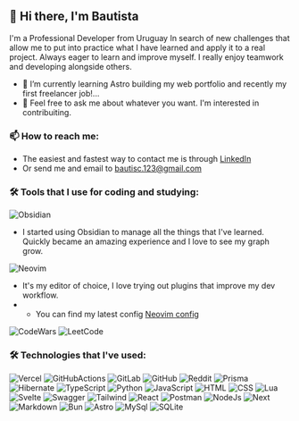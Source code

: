 ## 👋 Hi there, I'm Bautista

I'm a Professional Developer from Uruguay In search of new challenges that allow me to put into practice what I have learned and apply it to a real project.
Always eager to learn and improve myself. I really enjoy teamwork and developing alongside others.

- 🌱 I’m currently learning Astro building my web portfolio and recently my first freelancer job!...
- 💬 Feel free to ask me about whatever you want. I'm interested in contribuiting.

### 📫 How to reach me:
- The easiest and fastest way to contact me is through [LinkedIn]( https://www.linkedin.com/in/dev-bautista-sanguinetti/ )
- Or send me and email to bautisc.123@gmail.com

### 🛠 Tools that I use for coding and studying:

![Obsidian](https://img.shields.io/badge/Obsidian-483699?style=for-the-badge&logo=Obsidian&logoColor=white )
- I started using Obsidian to manage all the things that I've learned. Quickly became an amazing experience and I love to see my graph grow.

![Neovim](https://img.shields.io/badge/NeoVim-%2357A143.svg?&style=for-the-badge&logo=neovim&logoColor=white )
- It's my editor of choice, I love trying out plugins that improve my dev workflow.
- - You can find my latest config [Neovim config](https://github.com/Bautisc/lazyConfig)


![CodeWars](https://img.shields.io/badge/Codewars-B1361E?style=for-the-badge&logo=Codewars&logoColor=white )
![LeetCode](https://img.shields.io/badge/-LeetCode-FFA116?style=for-the-badge&logo=LeetCode&logoColor=black )
### 🛠 Technologies that I've used:


![Vercel](https://img.shields.io/badge/Vercel-000000?style=for-the-badge&logo=vercel&logoColor=white )
![GitHubActions](https://img.shields.io/badge/Github%20Actions-282a2e?style=for-the-badge&logo=githubactions&logoColor=367cfe )
![GitLab](https://img.shields.io/badge/GitLab-330F63?style=for-the-badge&logo=gitlab&logoColor=white )
![GitHub](https://img.shields.io/badge/GitHub-100000?style=for-the-badge&logo=github&logoColor=white )
![Reddit](https://img.shields.io/badge/Reddit-FF4500?style=for-the-badge&logo=reddit&logoColor=white )
![Prisma](https://img.shields.io/badge/Prisma-3982CE?style=for-the-badge&logo=Prisma&logoColor=white )
![Hibernate](https://img.shields.io/badge/Hibernate-59666C?style=for-the-badge&logo=Hibernate&logoColor=white )
![TypeScript](https://img.shields.io/badge/TypeScript-007ACC?style=for-the-badge&logo=typescript&logoColor=white )
![Python](https://img.shields.io/badge/Python-FFD43B?style=for-the-badge&logo=python&logoColor=blue )
![JavaScript](https://img.shields.io/badge/JavaScript-323330?style=for-the-badge&logo=javascript&logoColor=F7DF1E )
![HTML](https://img.shields.io/badge/HTML5-E34F26?style=for-the-badge&logo=html5&logoColor=white )
![CSS](https://img.shields.io/badge/CSS3-1572B6?style=for-the-badge&logo=css3&logoColor=white )
![Lua](https://img.shields.io/badge/Lua-2C2D72?style=for-the-badge&logo=lua&logoColor=white )
![Svelte](https://img.shields.io/badge/Svelte-4A4A55?style=for-the-badge&logo=svelte&logoColor=FF3E00 )
![Swagger](https://img.shields.io/badge/Swagger-85EA2D?style=for-the-badge&logo=Swagger&logoColor=white )
![Tailwind](https://img.shields.io/badge/Tailwind_CSS-38B2AC?style=for-the-badge&logo=tailwind-css&logoColor=white )
![React](https://img.shields.io/badge/React-20232A?style=for-the-badge&logo=react&logoColor=61DAFB )
![Postman](https://img.shields.io/badge/Postman-FF6C37?style=for-the-badge&logo=Postman&logoColor=white )
![NodeJs](https://img.shields.io/badge/Node%20js-339933?style=for-the-badge&logo=nodedotjs&logoColor=white )
![Next](https://img.shields.io/badge/next%20js-000000?style=for-the-badge&logo=nextdotjs&logoColor=white )
![Markdown](https://img.shields.io/badge/Markdown-000000?style=for-the-badge&logo=markdown&logoColor=white )
![Bun](https://img.shields.io/badge/bun-282a36?style=for-the-badge&logo=bun&logoColor=fbf0df )
![Astro](https://img.shields.io/badge/Astro-0C1222?style=for-the-badge&logo=astro&logoColor=FDFDFE )
![MySql](https://img.shields.io/badge/MySQL-005C84?style=for-the-badge&logo=mysql&logoColor=white )
![SQLite](https://img.shields.io/badge/Sqlite-003B57?style=for-the-badge&logo=sqlite&logoColor=white )
<!--
**Bautisc/Bautisc** is a ✨ _special_ ✨ repository because its `README.md` (this file) appears on your GitHub profile.

Here are some ideas to get you started:

- 🔭 I’m currently working on ...
- 👯 I’m looking to collaborate on ...
- 🤔 I’m looking for help with ...
- 💬 Ask me about ...
- 📫 How to reach me: ...
- 😄 Pronouns: ...
- ⚡ Fun fact: ...
-->
